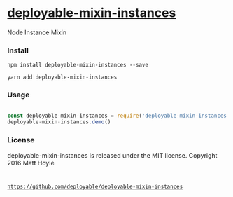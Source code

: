 # [deployable-mixin-instances](https://github.com/deployable/deployable-mixin-instances)

Node Instance Mixin

### Install
 
    npm install deployable-mixin-instances --save

    yarn add deployable-mixin-instances

### Usage

```javascript

const deployable-mixin-instances = require('deployable-mixin-instances')
deployable-mixin-instances.demo()

```

### License

deployable-mixin-instances is released under the MIT license.
Copyright 2016 Matt Hoyle <code at deployable.co>

https://github.com/deployable/deployable-mixin-instances


